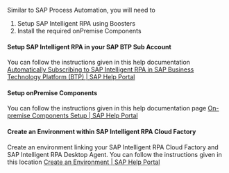 Similar to SAP Process Automation, you will need to 

1. Setup SAP Intelligent RPA using Boosters
2. Install the required onPremise Components

#### Setup SAP Intelligent RPA in your SAP BTP Sub Account

You can follow the instructions given in this help documentation [Automatically Subscribing to SAP Intelligent RPA in SAP Business Technology Platform (BTP) | SAP Help Portal](https://help.sap.com/docs/IRPA/6b9c8e86a0be43539b670de962834562/17bda7e650b847679c3f8c2c11ada29e.html?locale=en-US) 

#### Setup onPremise Components 
You can follow the instructions given in this help documentation page [On-premise Components Setup | SAP Help Portal](https://help.sap.com/docs/IRPA/6b9c8e86a0be43539b670de962834562/b7cbc1d6a6e34db18de8ac89542fa39b.html?locale=en-US)

#### Create an Environment within SAP Intelligent RPA Cloud Factory
Create an environment linking your SAP Intelligent RPA Cloud Factory and SAP Intelligent RPA Desktop Agent. You can follow the instructions given in this location [Create an Environment | SAP Help Portal](https://help.sap.com/docs/IRPA/c836fab4182e45548b6c6c6d0d0a9146/04a774c632fc479497a5e72c3a842a02.html?locale=en-US&q=Environment) 